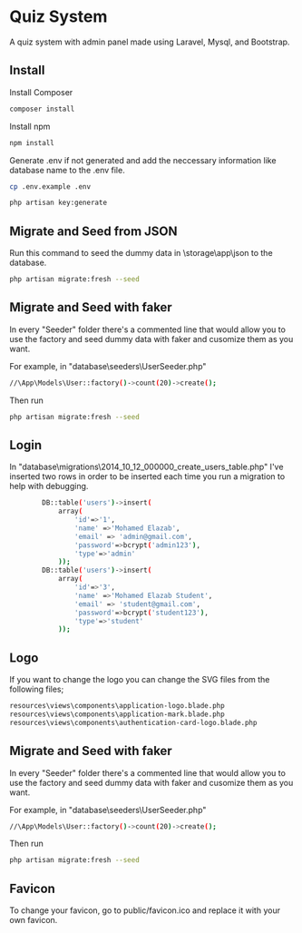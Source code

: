 # Quiz System

A quiz system with admin panel made using Laravel, Mysql, and Bootstrap.

## Install

Install Composer

```bash
composer install
```

Install npm

```bash
npm install
```

Generate .env if not generated and add the neccessary information like database name to the .env file.

```bash
cp .env.example .env
```

```bash
php artisan key:generate
```

## Migrate and Seed from JSON

Run this command to seed the dummy data in \storage\app\json to the database.

```bash
php artisan migrate:fresh --seed
```

## Migrate and Seed with faker

In every "Seeder" folder there's a commented line that would allow you to use the factory and seed dummy data with faker and cusomize them as you want.

For example, in "database\seeders\UserSeeder.php"

```bash
//\App\Models\User::factory()->count(20)->create();
```

Then run

```bash
php artisan migrate:fresh --seed
```

## Login

In "database\migrations\2014_10_12_000000_create_users_table.php" I've inserted two rows in order to be inserted each time you run a migration to help with debugging.

```bash
        DB::table('users')->insert(
            array(
                'id'=>'1',
                'name' =>'Mohamed Elazab',
                'email' => 'admin@gmail.com',
                'password'=>bcrypt('admin123'),
                'type'=>'admin'
            ));
        DB::table('users')->insert(
            array(
                'id'=>'3',
                'name' =>'Mohamed Elazab Student',
                'email' => 'student@gmail.com',
                'password'=>bcrypt('student123'),
                'type'=>'student'
            ));
```

## Logo

If you want to change the logo you can change the SVG files from the following files;

```bash
resources\views\components\application-logo.blade.php
resources\views\components\application-mark.blade.php
resources\views\components\authentication-card-logo.blade.php

```

## Migrate and Seed with faker

In every "Seeder" folder there's a commented line that would allow you to use the factory and seed dummy data with faker and cusomize them as you want.

For example, in "database\seeders\UserSeeder.php"

```bash
//\App\Models\User::factory()->count(20)->create();
```

Then run

```bash
php artisan migrate:fresh --seed
```

## Favicon

To change your favicon, go to public/favicon.ico and replace it with your own favicon.
